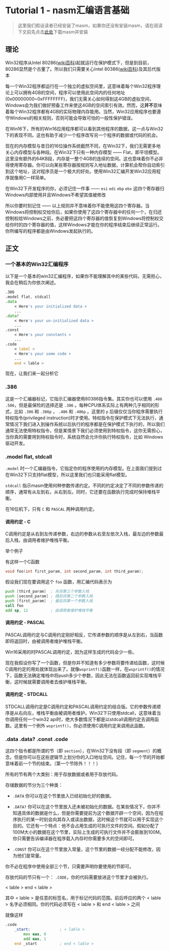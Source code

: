 # Tutorial 1 - nasm汇编语言基础

> 这里我们假设读者已经安装了masm，如果你还没有安装masm，请在阅读下文前先点击[此处](http://www.masm32.com/download.htm)下载masm并安装

## 理论

Win32程序从Intel 80286([wiki百科](https://zh.wikipedia.org/wiki/Intel_80286))起就运行在保护模式下，但是到目前，80286显然是个古董了。所以我们只需要关心Intel 80386([wiki百科](https://zh.wikipedia.org/wiki/Intel_80386))及其后代版本

每一个Win32程序都运行在一个独立的虚拟空间里，这意味着每个Win32程序理论上可以拥有4GB的空间，程序可以使用此空间内的任何地址(0x00000000~0xFFFFFFFF)，我们无需关心如何得到这4GB的虚拟空间，Windows会为我们做好预备工作来使这4GB的空间索引有效。然而，这**并不**意味着每个Win32程序都有4GB的实际物理内存能用。当然，Win32应用程序也要遵守Windows的相关规则，否则可能会导致可怕的一般性保护错误。

在Win16下，所有的Win16应用程序都可以看到其他程序的数据，这一点与Win32下的表现不同。这也有助于减少一个程序改写另一个程序的数据或代码的机会。

现在的内存模型与昔日的16位操作系统截然不同，在Win32下，我们无需更多地关心内存模型与各种段。在Win32下只有一种内存模型 —— Flat，即平坦模型。这里没有额外的64KB段，内存是一整个4GB的连续的空间。这也意味着你不必非得使用寄存器。你可以向某些寄存器按规则写入地址数据，计算机会帮你自动索引到这个地址，这对程序员是一个极大的好处。使用Win32汇编开发Win32应用程序就像用C一样简单。

在Win32下开发程序的你，必须记住一件事 —— `esi` `edi` `ebp` `ebx` 这四个寄存器归Windows内部使用并且Windows不希望其值被修改

所以你要时刻记住 —— 以上规则并不意味着你不能使用这四个寄存器。当Windows将控制权交给你后，如果你使用了这四个寄存器中的任何一个，在归还控制权给Windows之前，务必要把这四个寄存器的值恢复到Windows将控制权交给你时的四个寄存器的值，这样Windows才能在你的程序结束后继续正常运行。你所编写的程序都是由Windows发起执行的。

## 正文

### 一个基本的Win32汇编程序

以下是一个基本的win32汇编程序，如果你不能理解其中的某些代码，无需担心，我会在稍后为你依次阐述。

``` asm
.386
.model flat, stdcall
.data
    < Here's your initialized data >
    ...
.data?
    < Here's your un-initialized data >
    ...
.const
    < Here's your constants >
    ...
.code
    < label >
    < Here's your some code >
    ...
    end < lable >
```

现在，让我们来一起分析它

### .386

这是一个汇编器标记，它指示汇编器使用80386指令集。其实你也可以使用 `.486` `.586`，但是最保险的选择还是 `.386` 。每种CPU体系实际上有两种几乎相同的形式，比如 `.386` 和 `.386p` ， `.486` 和 `.486p` 。这里的 `p` 后缀仅仅当你程序需要执行特权指令(privileged instruction)时才使用。特权指令在保护模式下无法执行，通常情况下我们进入到操作系统以后执行的程序都是在保护模式下执行的，所以我们通常无法使用特权指令，但是某情景下我们必须使用到特权指令，这你无需担心，当你真的需要用到特权指令时，系统自然会允许你执行特权指令，比如 Windows驱动开发。

### .model flat, stdcall

`.model` 时一个汇编器指令，它指定你的程序使用的内存模型。在上面我们提到过在Win32下只支持flat模型，所以这里我们也只能采用flat模型。

`stdcall` 指示masm使用何种参数传递约定。不同的约定决定了不同的参数传递的顺序，通常有从左到右，从右到左。同时，它还要在函数执行完成时保持堆栈平衡。

在16位机下，只有 `C` 和 `PASCAL` 两种调用约定。

#### 调用约定 - C

C调用约定是从右到左传递参数，右边的参数从右至左依次入栈，最左边的参数最后入栈，由调用者维护堆栈平衡。

举个例子

有这样一个C函数

```c
void foo(int first_param, int second_param, int third_param);
```

假设我们现在要调用这个 `foo` 函数，用汇编代码表示为

``` asm
push [third_param]  ; 先将第三个参数入栈
push [second_param] ; 随后将第二个参数入栈
push [first_param]  ; 最后将第一个参数入栈
call foo
add sp, 12          ; 由调用者维护堆栈平衡
```

#### 调用约定 - PASCAL

PASCAL调用约定与C调用约定刚好相反，它传递参数的顺序是从左到右，当函数即将返回时，由被调用者维护堆栈平衡。

Win16采用的时PASCAL调用约定，因为这样生成的代码会少一些。

现在我假设你写了一个函数，但是你并不知道有多少参数将要传递给函数，这时候C调用约定的用处就体现出来了。就像`wsprintf()`函数一样，在`wsprintf()`的情况下，函数无法确定堆栈中将push多少个参数，因此无法在函数返回前实现堆栈平衡，这时候就需要调用者去维护堆栈平衡。

#### 调用约定 - STDCALL

STDCALL调用约定是C调用约定和PASCAL调用约定的结合版。它的参数传递顺序是从右向左，堆栈平衡由被调用者维护。Win32下只使用stdcall，这意味着当你调用任何一个win32 api时，绝大多数情况下都是以stdcall调用约定去调用函数。这里有一个例外 `wsprintf()`，你必须使用C调用约定来调用此函数。

### .data .data? .const .code

这四个指令都是所谓的节（即 `section`），在Win32下没有段（即 `segment`）的概念。但是你可以在这些逻辑节上划分你的入口地址空间。记住，每一个节的开始都意味着前一个节的结束。（第一个节除外！！！）

所有的节有两个大类别：用于存放数据或者用于存放代码。

存储数据的节分为三个种类：

- `.DATA` 你可以在这个节里放入已经初始化好的数据。

- `.DATA?` 你可以在这个节里放入还未被初始化的数据。在某些情况下，你并不知道具体的数据是什么，但是你需要提前为这个数据开辟一个空间，因为在程序执行的某一时刻会向其存入或读出数据，这时候这个节就可以用于实现这个目的。它还有一个特点：他不会占用生成的可执行文件的空间。假如分配了100M大小的数据在这个节里，实际上生成的可执行文件并不会膨胀到100M。你只需要告诉编译器在程序载入内存时你需要多大的空间即可。

- `.CONST` 你可以在这个节里放入常量，这个节里的数据一经分配不能修改，因为他们是常量。

你不必在程序中使用全部三个节，只需要声明你要使用的节即可。

存放代码的节只有一个： `.CODE`，你的代码需要放进这个节里才会被执行。

< lable >
end < lable >

其中 < lable > 是任意的标签名，用于标记代码的范围。前后呼应的两个 < lable > 名字必须相同。你的代码必须写在 < lable > 和 end < lable > 之间

就像这样

``` asm
.code
    _start:             ; < lable >
        mov eax, 0
        add eax, 1
    end _start          ; end < lable >
```